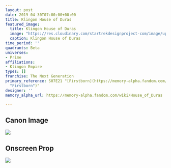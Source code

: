```yaml
---
layout: post
date: 2019-04-30T07:00:00+00:00
title: Klingon House of Duras
featured_image:
  title: Klingon House of Duras
  image: "https://res.cloudinary.com/startrekdesignproject-com/image/upload/v1556647527/Klingon_HouseOfDuras.png"
  caption: Klingon House of Duras
time_period: ''
quadrants: Beta
universes:
- Prime
affiliations:
- Klingon Empire
types: []
franchise: The Next Generation
primary_reference: S07E21 "[Firstborn](https://memory-alpha.fandom.com/wiki/Firstborn
  "Firstborn")"
designer: ''
memory_alpha_url: https://memory-alpha.fandom.com/wiki/House_of_Duras

---
```

## Canon Image

![](https://res.cloudinary.com/startrekdesignproject-com/image/upload/v1556647527/HouseDuras_TNG7x21_FirstBorn.jpg)

## Onscreen Prop

![](https://res.cloudinary.com/startrekdesignproject-com/image/upload/v1556647527/HouseOfDuras_Prop.jpg)